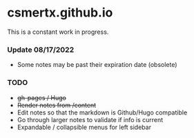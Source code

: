 # csmertx.github.io
This is a constant work in progress.

### Update 08/17/2022
- Some notes may be past their expiration date (obsolete)

### TODO
- ~~gh-pages / Hugo~~
- ~~Render notes from /content~~
- Edit notes so that the markdown is Github/Hugo compatible
- Go through larger notes to validate if info is current
- Expandable / collapsible menus for left sidebar
